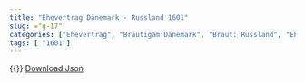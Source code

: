 ```yaml
---
title: "Ehevertrag Dänemark - Russland 1601"
slug: ="g-17"
categories: ["Ehevertrag", "Bräutigam:Dänemark", "Braut: Russland", "Eheschließung vollzogen?:Nein", "verschiedenkonfessionelle Ehe?:Ja", "Dynastie Bräutigam:Oldenburg (Dänemark)", "Akteur Bräutigam:Oldenburg (Dänemark)", "Akteur Braut:Savoyen", "Textbezug?:nein", "Ständisch?:nein", "Ratifikation?:nein", "Sonstiges?:nein", "Bräutigam:Dänemark", "Braut: Russland"]
tags: [ "1601"]
---
```

<!--more-->
{{<v22>}}
[Download Json](/vertraege/vertrag-17.json)